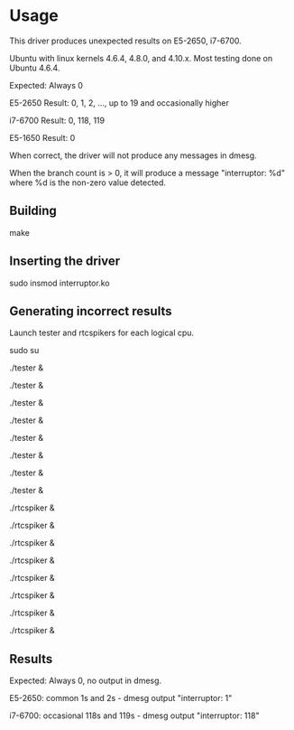 # Usage
This driver produces unexpected results on E5-2650, i7-6700.  

Ubuntu with linux kernels 4.6.4, 4.8.0, and 4.10.x.  Most testing done on Ubuntu 4.6.4.

Expected: Always 0  

E5-2650 Result: 0, 1, 2, ..., up to 19 and occasionally higher  

i7-6700 Result: 0, 118, 119  

E5-1650 Result: 0

When correct, the driver will not produce any messages in dmesg.  

When the branch count is > 0, it will produce a message "interruptor: %d" where %d is the non-zero value detected. 


## Building
make  

## Inserting the driver
sudo insmod interruptor.ko

## Generating incorrect results
Launch tester and rtcspikers for each logical cpu.  
 
sudo su

./tester &

./tester &

./tester &

./tester &

./tester &

./tester &

./tester &

./tester &

./rtcspiker &

./rtcspiker &

./rtcspiker &

./rtcspiker &

./rtcspiker &

./rtcspiker &

./rtcspiker &

./rtcspiker &


## Results
Expected: Always 0, no output in dmesg.  

E5-2650:  common 1s and 2s - dmesg output "interruptor: 1"

i7-6700:  occasional 118s and 119s - dmesg output "interruptor: 118"
